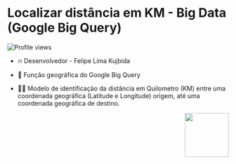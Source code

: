 <h1 align="left">Localizar distância em KM - Big Data (Google Big Query)</h1>
<p align="left"> <img src="https://komarev.com/ghpvc/?username=FelipeKujbida&color=yellow" alt="Profile views" /> </p>

- 🔥 Desenvolvedor - Felipe Lima Kujbida
- 💬 Função geográfica do Google Big Query

- 👨‍💻 Modelo de identificação da distância em Quilometro (KM) entre uma coordenada geográfica (Latitude e Longitude) origem, até uma coordenada geográfica de destino.
<img align="right" height="100em" src="https://raw.githubusercontent.com/gist/FelipeKujbida/48e50360775daf930909295e6592be50/raw/617afba51c6e96ac7a77a413a0bc77255f8baddb/query%20distanciakm.svg"/>


